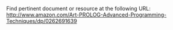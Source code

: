 Find pertinent document or resource at the following URL:
http://www.amazon.com/Art-PROLOG-Advanced-Programming-Techniques/dp/0262691639
